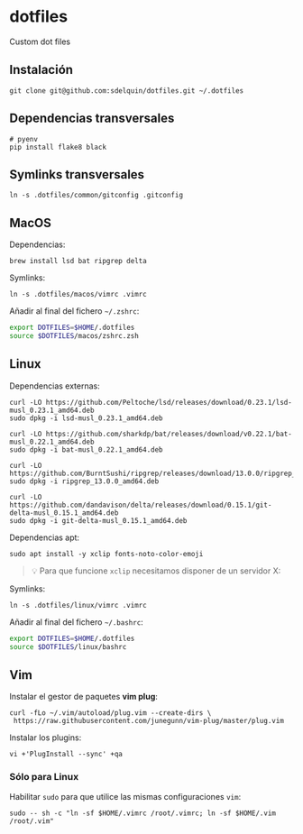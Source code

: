 # dotfiles

Custom dot files

## Instalación

```console
git clone git@github.com:sdelquin/dotfiles.git ~/.dotfiles
```

## Dependencias transversales

```console
# pyenv
pip install flake8 black
```

## Symlinks transversales

```console
ln -s .dotfiles/common/gitconfig .gitconfig
```

## MacOS

Dependencias:

```console
brew install lsd bat ripgrep delta
```

Symlinks:

```console
ln -s .dotfiles/macos/vimrc .vimrc
```

Añadir al final del fichero `~/.zshrc`:

```bash
export DOTFILES=$HOME/.dotfiles
source $DOTFILES/macos/zshrc.zsh
```

## Linux

Dependencias externas:

```console
curl -LO https://github.com/Peltoche/lsd/releases/download/0.23.1/lsd-musl_0.23.1_amd64.deb
sudo dpkg -i lsd-musl_0.23.1_amd64.deb

curl -LO https://github.com/sharkdp/bat/releases/download/v0.22.1/bat-musl_0.22.1_amd64.deb
sudo dpkg -i bat-musl_0.22.1_amd64.deb

curl -LO https://github.com/BurntSushi/ripgrep/releases/download/13.0.0/ripgrep_13.0.0_amd64.deb
sudo dpkg -i ripgrep_13.0.0_amd64.deb

curl -LO https://github.com/dandavison/delta/releases/download/0.15.1/git-delta-musl_0.15.1_amd64.deb
sudo dpkg -i git-delta-musl_0.15.1_amd64.deb
```

Dependencias apt:

```console
sudo apt install -y xclip fonts-noto-color-emoji
```

> 💡 Para que funcione `xclip` necesitamos disponer de un servidor X:

Symlinks:

```console
ln -s .dotfiles/linux/vimrc .vimrc
```

Añadir al final del fichero `~/.bashrc`:

```bash
export DOTFILES=$HOME/.dotfiles
source $DOTFILES/linux/bashrc
```

## Vim

Instalar el gestor de paquetes **vim plug**:

```console
curl -fLo ~/.vim/autoload/plug.vim --create-dirs \
 https://raw.githubusercontent.com/junegunn/vim-plug/master/plug.vim
```

Instalar los plugins:

```console
vi +'PlugInstall --sync' +qa
```

### Sólo para Linux

Habilitar `sudo` para que utilice las mismas configuraciones `vim`:

```console
sudo -- sh -c "ln -sf $HOME/.vimrc /root/.vimrc; ln -sf $HOME/.vim /root/.vim"
```
